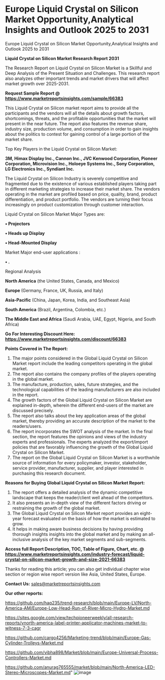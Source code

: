 # Europe Liquid Crystal on Silicon Market Opportunity,Analytical Insights and Outlook 2025 to 2031
Europe Liquid Crystal on Silicon Market Opportunity,Analytical Insights and Outlook 2025 to 2031

<strong>Liquid Crystal on Silicon Market Research Report 2031</strong>

The Research Report on Liquid Crystal on Silicon Market is a Skillful and Deep Analysis of the Present Situation and Challenges. This research report also analyzes other important trends and market drivers that will affect market growth over 2025-2031.

<strong>Request Sample Report @ <a href=https://www.marketreportsinsights.com/sample/66383>https://www.marketreportsinsights.com/sample/66383</a></strong>

This Liquid Crystal on Silicon market report aims to provide all the participants and the vendors will all the details about growth factors, shortcomings, threats, and the profitable opportunities that the market will present in the near future. The report also features the revenue share, industry size, production volume, and consumption in order to gain insights about the politics to contest for gaining control of a large portion of the market share.

Top Key Players in the Liquid Crystal on Silicon Market:

<strong>3M, Himax Display Inc., Cannon Inc., JVC Kenwood Corporation, Pioneer Corporation, Microvision Inc., Holoeye Systems Inc., Sony Corporation, LG Electronics Inc., Syndiant Inc.</strong>

The Liquid Crystal on Silicon Industry is severely competitive and fragmented due to the existence of various established players taking part in different marketing strategies to increase their market share. The vendors operating in the market are profiled based on price, quality, brand, product differentiation, and product portfolio. The vendors are turning their focus increasingly on product customization through customer interaction.

Liquid Crystal on Silicon Market Major Types are:

<strong>• Projectors

• Heads up Display

• Head-Mounted Display</strong>

Market Major end-user applications :

<strong>• .</strong>

Regional Analysis

</u><strong><b>North America</b></strong> (the United States, Canada, and Mexico)

<strong><b>Europe </b></strong>(Germany, France, UK, Russia, and Italy)

<strong><b>Asia-Pacific</b></strong> (China, Japan, Korea, India, and Southeast Asia)

<strong><b>South America</b></strong> (Brazil, Argentina, Colombia, etc.)

<strong><b>The Middle East and Africa</b></strong> (Saudi Arabia, UAE, Egypt, Nigeria, and South Africa)

<strong>Go For Interesting Discount Here: <a href=https://www.marketreportsinsights.com/discount/66383>https://www.marketreportsinsights.com/discount/66383</a></strong>

<strong>Points Covered in The Report:</strong>
<ol>
  <li>The major points considered in the Global Liquid Crystal on Silicon Market report include the leading competitors operating in the global market.</li>
  <li>The report also contains the company profiles of the players operating in the global market.</li>
  <li>The manufacture, production, sales, future strategies, and the technological capabilities of the leading manufacturers are also included in the report.</li>
  <li>The growth factors of the Global Liquid Crystal on Silicon Market are explained in-depth, wherein the different end-users of the market are discussed precisely.</li>
  <li>The report also talks about the key application areas of the global market, thereby providing an accurate description of the market to the readers/users.</li>
  <li>The report incorporates the SWOT analysis of the market. In the final section, the report features the opinions and views of the industry experts and professionals. The experts analyzed the export/import policies that are favorably influencing the growth of the Global Liquid Crystal on Silicon Market.</li>
  <li>The report on the Global Liquid Crystal on Silicon Market is a worthwhile source of information for every policymaker, investor, stakeholder, service provider, manufacturer, supplier, and player interested in purchasing this research document.</li>
</ol>
<strong>Reasons for Buying Global Liquid Crystal on Silicon Market Report:</strong>

<ol>
  <li>The report offers a detailed analysis of the dynamic competitive landscape that keeps the reader/client well ahead of the competitors.</li>
  <li>It also presents an in-depth view of the different factors driving or restraining the growth of the global market.</li>
  <li>The Global Liquid Crystal on Silicon Market report provides an eight-year forecast evaluated on the basis of how the market is estimated to grow.</li>
  <li>It helps in making aware business decisions by having providing thorough insights insights into the global market and by making an all-inclusive analysis of the key market segments and sub-segments.</li>
</ol>
<strong>Access full Report Description, TOC, Table of Figure, Chart, etc. @ <a href=https://www.marketreportsinsights.com/industry-forecast/liquid-crystal-on-silicon-market-growth-and-size-2021-66383>https://www.marketreportsinsights.com/industry-forecast/liquid-crystal-on-silicon-market-growth-and-size-2021-66383</a></strong>


Thanks for reading this article; you can also get individual chapter wise section or region wise report version like Asia, United States, Europe.

<strong>Contact Us:</strong>
sales@marketreportsinsights.com

<strong>Our other reports:</strong>

<a href=https://github.com/haq235/trend-research/blob/main/Europe-LV/North-America-AM/Europe-Low-Head-Run-of-River-Micro-Hydro-Market.md>https://github.com/haq235/trend-research/blob/main/Europe-LV/North-America-AM/Europe-Low-Head-Run-of-River-Micro-Hydro-Market.md</a>

<a href=https://sites.google.com/view/techpioneerweekly/all-research-reports/vnorth-america-label-printer-applicator-machines-market-to-witness-7-3-cagr>https://sites.google.com/view/techpioneerweekly/all-research-reports/vnorth-america-label-printer-applicator-machines-market-to-witness-7-3-cagr</a>

<a href=https://github.com/cargo4256/Marketing-trend/blob/main/Europe-Gas-Cylinder-Trolleys-Market.md>https://github.com/cargo4256/Marketing-trend/blob/main/Europe-Gas-Cylinder-Trolleys-Market.md</a>

<a href=https://github.com/vibha898/Market/blob/main/Europe-Universal-Process-Controllers-Market.md>https://github.com/vibha898/Market/blob/main/Europe-Universal-Process-Controllers-Market.md</a>

<a href=https://github.com/anurag765555/market/blob/main/North-America-LED-Stereo-Microscopes-Market.md>https://github.com/anurag765555/market/blob/main/North-America-LED-Stereo-Microscopes-Market.md</a>"
![image](https://github.com/user-attachments/assets/3b47f112-df2d-4592-9dc8-07c3b893fe37)
